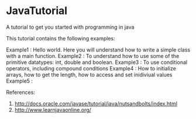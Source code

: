 # JavaTutorial
A tutorial to get you started with programming in java

This tutorial contains the following examples:

Example1 : Hello world. Here you will understand how to write a simple class with a main function.
Example2 : To understand how to use some of the primitive datatypes: int, double and boolean.
Example3 : To use conditional operators, including compound conditions
Example4 : How to initialize arrays, how to get the length, how to access and set inidiviual values
Example5 : 


References:
1. http://docs.oracle.com/javase/tutorial/java/nutsandbolts/index.html
2. http://www.learnjavaonline.org/
